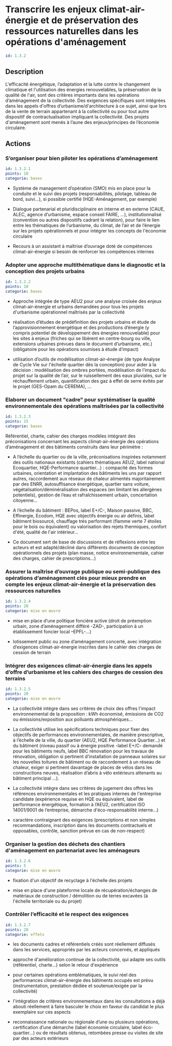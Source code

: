 # Transcrire les enjeux climat-air-énergie et de préservation des ressources naturelles dans les opérations d'aménagement
```yaml
id: 1.3.2
```
## Description
L'efficacité énergétique, l’adaptation et la lutte contre le changement climatique et l'utilisation des énergies renouvelables, la préservation de la qualité de l'air, sont des critères importants dans les opérations d’aménagement de la collectivité. Des exigences spécifiques sont intégrées dans les appels d'offres d’urbanisme/d'architecture à ce sujet, ainsi que lors de la vente de terrain appartenant à la collectivité ou pour tout autre dispositif de contractualisation impliquant la collectivité. Des projets d'aménagement sont menés à l’aune des enjeux/principes de l’économie circulaire.





## Actions
### S’organiser pour bien piloter les opérations d’aménagement
```yaml
id: 1.3.2.1
points: 10
categorie: bases
```
- Système de management d’opération (SMO) mis en place pour la conduite et le suivi des projets (responsabilités, pilotage, tableau de bord, suivi...), si possible certifié (HQE-Aménagement, par exemple)

- Dialogue partenarial et pluridisciplinaire en interne et en externe (CAUE, ALEC, agence d’urbanisme, espace conseil FAIRE, …), institutionnalisé (convention ou autres dispositifs cadrant la relation), pour faire le lien entre les thématiques de l’urbanisme, du climat, de l’air et de l’énergie sur les projets opérationnels et pour intégrer les concepts de l'économie circulaire

- Recours à un assistant à maîtrise d’ouvrage doté de compétences climat-air-énergie si besoin de renforcer les compétences internes




### Adopter une approche multithématique dans le diagnostic et la conception des projets urbains
```yaml
id: 1.3.2.2
points: 10
categorie: bases
```
- Approche intégrée de type AEU2 pour une analyse croisée des enjeux climat-air-énergie et urbains demandées pour tous les projets d'urbanisme opérationnel maîtrisés par la collectivité

- réalisation d’études de prédéfinition des projets urbains et étude de l’approvisionnement énergétique et des productions d’énergie (y compris potentiel de développement des énergies renouvelable) pour les sites à enjeux (friches qui se libèrent en centre-bourg ou ville, extensions urbaines prévues dans le document d’urbanisme, etc.) (obligatoire pour les opérations soumises à étude d’impact)

 - utilisation d’outils de modélisation climat-air-énergie (de type Analyse de Cycle Vie sur l'échelle quartier dès la conception) pour aider à la décision : modélisation des ombres portées, modélisation de l’impact du projet sur la qualité de l’air, sur le ruissellement des eaux pluviales, sur le réchauffement urbain, quantification des gaz à effet de serre évités par le projet (GES-Opam du CEREMA), …




### Elaborer un document "cadre" pour systématiser la qualité environnementale des opérations maîtrisées par la collectivité
```yaml
id: 1.3.2.3
points: 15
categorie: bases
```
Référentiel, charte, cahier des charges modèles intégrant des préconisations concernant les aspects climat-air-énergie des opérations d’aménagement et des bâtiments construits dans leur périmètre :

- A l’échelle du quartier ou de la ville, préconisations inspirées notamment des outils nationaux existants (cahiers thématiques AEU2, label national Ecoquartier, HQE-Performance quartier…) : compacité des formes urbaines, orientation et implantation des bâtiments les uns par rapport autres, raccordement aux réseaux de chaleur alimentés majoritairement par des ENRR, autosuffisance énergétique, quartier sans voiture, végétalisation/déminéralisation des espaces (en limitant les allergènes potentiels), gestion de l’eau et rafraîchissement urbain, concertation citoyenne…

- A l’échelle du bâtiment : BEPos, label E+/C-, Maison passive, BBC, Effinergie, Ecodom, HQE avec objectifs énergie ou air définis, label bâtiment biosourcé, chauffage très performant (flamme verte 7 étoiles pour le bois ou équivalent) ou valorisation des rejets thermiques, confort d'été, qualité de l'air intérieur...

- Ce document sert de base de discussions et de réflexions entre les acteurs et est adapté/décliné dans différents documents de conception opérationnels des projets (plan masse, notice environnementale, cahier des charges, cahier de prescriptions...)




### Assurer la maîtrise d’ouvrage publique ou semi-publique des opérations d’aménagement clés pour mieux prendre en compte les enjeux climat-air-énergie et la préservation des ressources naturelles
```yaml
id: 1.3.2.4
points: 20
categorie: mise en œuvre
```
- mise en place d’une politique foncière active (droit de préemption urbain, zone d’aménagement différé -ZAD-, participation à un établissement foncier local –EPFL-...)

- lotissement public ou zone d’aménagement concerté, avec intégration d’exigences climat-air-énergie inscrites dans le cahier des charges de cession de terrain




### Intégrer des exigences climat-air-énergie dans les appels d’offre d’urbanisme et les cahiers des charges de cession des terrains
```yaml
id: 1.3.2.5
points: 20
categorie: mise en œuvre
```
- La collectivité intègre dans ses critères de choix des offres l'impact environnemental de la proposition : kWh économisé, émissions de CO2 ou émissions/exposition aux polluants atmosphériques…

- La collectivité utilise les spécifications techniques pour fixer des objectifs de performances environnementales, de manière prescriptive, à l’échelle de la ville, du quartier (AEU2, HQE Performance Quartier...) et du bâtiment (niveau passif ou à énergie positive -label E+/C- demandé pour les bâtiments neufs, label BBC rénovation pour les travaux de rénovation, obligation si pertinent d’installation de panneaux solaires sur les nouvelles toitures de bâtiment ou de raccordement à un réseau de chaleur, exiger si pertinent davantage de places de vélos dans les constructions neuves, réalisation d’abris à vélo extérieurs attenants au bâtiment principal …).

- La collectivité intègre dans ses critères de jugement des offres les références environnementales et les pratiques internes de l'entreprise candidate (expérience requise en HQE ou équivalent, label de performance énergétique, formation à l’AEU2, certification ISO 14001/9001 de l’entreprise, démarche d'éco-responsabilité interne...)

- caractère contraignant des exigences (prescriptions et non simples recommandations, inscription dans les documents contractuels et opposables, contrôle, sanction prévue en cas de non-respect)






### Organiser la gestion des déchets des chantiers d'aménagement en partenariat avec les aménageurs
```yaml
id: 1.3.2.6
points: 5
categorie: mise en œuvre
```
- fixation d'un objectif de recyclage à l'échelle des projets

- mise en place d'une plateforme locale de récupération/échanges de matériaux de construction / démolition ou de terres excavées (à l'échelle territoriale ou du projet)






### Contrôler l’efficacité et le respect des exigences
```yaml
id: 1.3.2.7
points: 20
categorie: effets
```
- les documents cadres et référentiels créés sont réellement diffusés dans les services, appropriés par les acteurs concernés, et appliqués

- approche d'amélioration continue de la collectivité, qui adapte ses outils (référentiel, charte…) selon le retour d'expérience

- pour certaines opérations emblématiques, le suivi réel des performances climat-air-énergie des bâtiments occupés est prévu (instrumentation, prestation dédiée et soutenue/exigée par la collectivité)

- l'intégration de critères environnementaux dans les consultations a déjà abouti réellement à faire basculer le choix en faveur du candidat le plus exemplaire sur ces aspects

- reconnaissance nationale ou régionale d’une ou plusieurs opérations, certification d’une démarche (label économie circulaire, label éco-quartier…) ou de résultats obtenus, retombées presse ou visites de site par des acteurs extérieurs








